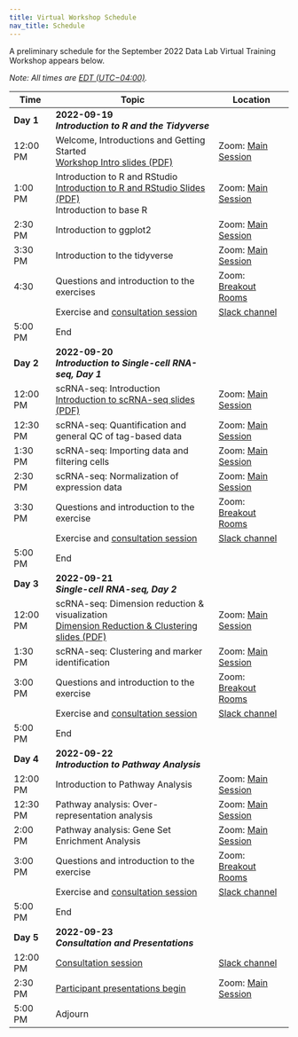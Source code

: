 ```yaml
---
title: Virtual Workshop Schedule
nav_title: Schedule
---
```


A preliminary schedule for the September 2022 Data Lab Virtual Training Workshop appears below.


*Note: All times are [EDT (UTC−04:00)](https://www.timeanddate.com/time/zones/edt).*


| Time        | Topic                             | Location |
|-------------|--------------------------------------------|----------------|
| **Day 1**   | **2022-09-19** <br> _**Introduction to R and the Tidyverse**_                 |
| 12:00 PM    | Welcome, Introductions and Getting Started <br> [Workshop Intro slides (PDF)](../slides/2022-09-19_CCDL-Workshop-Intro.pdf) | Zoom: [Main Session](../virtual-setup/zoom-procedures.md#joining-a-zoom-call) |
| 1:00 PM     | Introduction to R and RStudio <br> [Introduction to R and RStudio Slides (PDF)](../slides/2022-09-19_Intro-R-RStudio.pdf) <br> Introduction to base R | Zoom: [Main Session](../virtual-setup/zoom-procedures.md#joining-a-zoom-call)|
| 2:30 PM     | Introduction to ggplot2 | Zoom: [Main Session](../virtual-setup/zoom-procedures.md#joining-a-zoom-call) |
| 3:30 PM     | Introduction to the tidyverse | Zoom: [Main Session](../virtual-setup/zoom-procedures.md#joining-a-zoom-call) |
| 4:30        | Questions and introduction to the exercises | Zoom: [Breakout Rooms](../virtual-setup/zoom-procedures.md#using-zoom-breakout-rooms) |
|             | Exercise and [consultation session](workshop-structure.md#consultation-sessions) | [Slack channel](../virtual-setup/slack-procedures.md#general-use) |
| 5:00  PM    | End             |
| **Day 2**   | **2022-09-20**  <br> _**Introduction to Single-cell RNA-seq, Day 1**_ |
| 12:00 PM    | scRNA-seq: Introduction <br> [Introduction to scRNA-seq slides (PDF)](../slides/2022-09-20_Intro_to_scRNA-seq.pdf) | Zoom: [Main Session](../virtual-setup/zoom-procedures.md#joining-a-zoom-call) |
| 12:30 PM    | scRNA-seq:  Quantification and general QC of tag-based data | Zoom: [Main Session](../virtual-setup/zoom-procedures.md#joining-a-zoom-call)|
| 1:30 PM     | scRNA-seq: Importing data and filtering cells | Zoom: [Main Session](../virtual-setup/zoom-procedures.md#joining-a-zoom-call) |
| 2:30 PM     | scRNA-seq: Normalization of expression data| Zoom: [Main Session](../virtual-setup/zoom-procedures.md#joining-a-zoom-call) |
| 3:30 PM     | Questions and introduction to the exercise | Zoom: [Breakout Rooms](../virtual-setup/zoom-procedures.md#using-zoom-breakout-rooms) |
|             | Exercise and [consultation session](workshop-structure.md#consultation-sessions) | [Slack channel](../virtual-setup/slack-procedures.md#general-use) |
| 5:00  PM    | End             |
| **Day 3**   | **2022-09-21**  <br> _**Single-cell RNA-seq, Day 2**_ |
| 12:00 PM    | scRNA-seq:  Dimension reduction & visualization <br> [Dimension Reduction & Clustering slides (PDF)](../slides/2022-09-21_Dimension-Reduction-Clustering.pdf)| Zoom: [Main Session](../virtual-setup/zoom-procedures.md#joining-a-zoom-call)|
| 1:30 PM     | scRNA-seq: Clustering and marker identification | Zoom: [Main Session](../virtual-setup/zoom-procedures.md#joining-a-zoom-call) |
| 3:00 PM     | Questions and introduction to the exercise | Zoom: [Breakout Rooms](../virtual-setup/zoom-procedures.md#using-zoom-breakout-rooms) |
|             | Exercise and [consultation session](workshop-structure.md#consultation-sessions) | [Slack channel](../virtual-setup/slack-procedures.md#general-use) |
| 5:00  PM    | End             |
| **Day 4**   | **2022-09-22**  <br> _**Introduction to Pathway Analysis**_ | |
| 12:00 PM    | Introduction to Pathway Analysis |  Zoom: [Main Session](../virtual-setup/zoom-procedures.md#joining-a-zoom-call) |
| 12:30 PM    | Pathway analysis: Over-representation analysis | Zoom: [Main Session](../virtual-setup/zoom-procedures.md#joining-a-zoom-call) |
| 2:00 PM     | Pathway analysis: Gene Set Enrichment Analysis | Zoom: [Main Session](../virtual-setup/zoom-procedures.md#joining-a-zoom-call) |
| 3:00 PM     | Questions and introduction to the exercise | Zoom: [Breakout Rooms](../virtual-setup/zoom-procedures.md#using-zoom-breakout-rooms) |
|             | Exercise and [consultation session](workshop-structure.md#consultation-sessions) | [Slack channel](../virtual-setup/slack-procedures.md#general-use)|
| 5:00 PM     | End ||
| **Day 5**   | **2022-09-23**  <br> _**Consultation and Presentations**_ |
| 12:00 PM    | [Consultation session](workshop-structure.md#consultation-sessions)  | [Slack channel](../virtual-setup/slack-procedures.md#general-use) |
| 2:30 PM     | [Participant presentations begin](workshop-structure.md#presentations) | Zoom: [Main Session](../virtual-setup/zoom-procedures.md#joining-a-zoom-call) |
| 5:00 PM     | Adjourn   |
